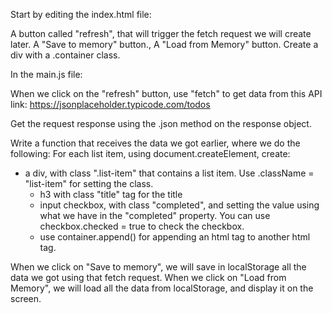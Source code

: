 Start by editing the index.html file:

A button called "refresh", that will trigger the fetch request we will create later.
A "Save to memory" button., 
A "Load from Memory" button.
Create a div with a .container class.

In the main.js file:

When we click on the "refresh" button, use "fetch" to get data from this API link:
https://jsonplaceholder.typicode.com/todos

Get the request response using the .json method on the response object.

Write a function that receives the data we got earlier, where we do the following:
For each list item, using document.createElement, create:
 - a div, with class ".list-item" that contains a list item. Use .className = "list-item" for setting the class.
    - h3 with class "title" tag for the title
    - input checkbox, with class "completed", and setting the value using what we have in the "completed" property. You can use checkbox.checked = true to check the checkbox.
    - use container.append() for appending an html tag to another html tag.


When we click on "Save to memory", we will save in localStorage all the data we got using that fetch request.
When we click on "Load from Memory", we will load all the data from localStorage, and display it on the screen.



